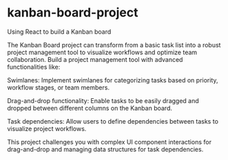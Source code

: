 # kanban-board-project
Using React to build a Kanban board

The Kanban Board project can transform from a basic task list into a robust project management tool to visualize workflows and optimize team collaboration. Build a project management tool with advanced functionalities like:

Swimlanes: Implement swimlanes for categorizing tasks based on priority, workflow stages, or team members.

Drag-and-drop functionality: Enable tasks to be easily dragged and dropped between different columns on the Kanban board.

Task dependencies: Allow users to define dependencies between tasks to visualize project workflows.

This project challenges you with complex UI component interactions for drag-and-drop and managing data structures for task dependencies.
